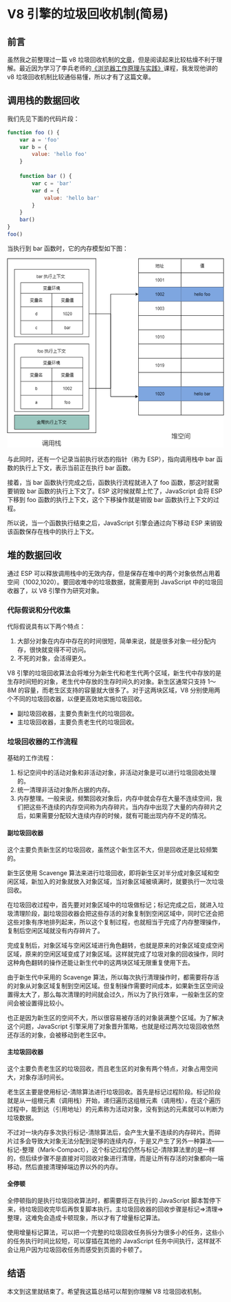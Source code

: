 # V8 引擎的垃圾回收机制(简易)

## 前言

虽然我之前整理过一篇 v8 垃圾回收机制的[文章](https://huitoutunao.com/guide/js_subject/V8%E5%BC%95%E6%93%8E%E7%9A%84%E5%9E%83%E5%9C%BE%E5%9B%9E%E6%94%B6%E6%9C%BA%E5%88%B6-%E5%AE%8C%E6%95%B4.html)，但是阅读起来比较枯燥不利于理解。最近因为学习了李兵老师的[《浏览器工作原理与实践》](https://time.geekbang.org/column/intro/216)课程，我发现他讲的 v8 垃圾回收机制比较通俗易懂，所以才有了这篇文章。

## 调用栈的数据回收

我们先见下面的代码片段：
```js
function foo () {
    var a = 'foo'
    var b = {
        value: 'hello foo'
    }

    function bar () {
        var c = 'bar'
        var d = {
            value: 'hello bar'
        }
    }
    bar()
}
foo()
```

当执行到 bar 函数时，它的内存模型如下图：

![v8_collection1](/images/js_subject/v8_collection1.png)

与此同时，还有一个记录当前执行状态的指针（称为 ESP），指向调用栈中 bar 函数的执行上下文，表示当前正在执行 bar 函数。

接着，当 bar 函数执行完成之后，函数执行流程就进入了 foo 函数，那这时就需要销毁 bar 函数的执行上下文了。ESP 这时候就帮上忙了，JavaScript 会将 ESP 下移到 foo 函数的执行上下文，这个下移操作就是销毁 bar 函数执行上下文的过程。

所以说，当一个函数执行结束之后，JavaScript 引擎会通过向下移动 ESP 来销毁该函数保存在栈中的执行上下文。

## 堆的数据回收

通过 ESP 可以释放调用栈中的无效内存，但是保存在堆中的两个对象依然占用着空间（1002,1020）。要回收堆中的垃圾数据，就需要用到 JavaScript 中的垃圾回收器了，以 V8 引擎作为研究对象。

### 代际假说和分代收集

代际假说具有以下两个特点：
1. 大部分对象在内存中存在的时间很短，简单来说，就是很多对象一经分配内存，很快就变得不可访问。
2. 不死的对象，会活得更久。

V8 引擎的垃圾回收算法会将堆分为新生代和老生代两个区域，新生代中存放的是生存时间短的对象，老生代中存放的生存时间久的对象。新生区通常只支持 1～8M 的容量，而老生区支持的容量就大很多了。对于这两块区域，V8 分别使用两个不同的垃圾回收器，以便更高效地实施垃圾回收。

- 副垃圾回收器，主要负责新生代的垃圾回收。
- 主垃圾回收器，主要负责老生代的垃圾回收。

### 垃圾回收器的工作流程

基础的工作流程：
1. 标记空间中的活动对象和非活动对象，非活动对象是可以进行垃圾回收处理的。
2. 统一清理非活动对象所占据的内存。
3. 内存整理。一般来说，频繁回收对象后，内存中就会存在大量不连续空间，我们把这些不连续的内存空间称为内存碎片。当内存中出现了大量的内存碎片之后，如果需要分配较大连续内存的时候，就有可能出现内存不足的情况。

#### 副垃圾回收器

这个主要负责新生区的垃圾回收，虽然这个新生区不大，但是回收还是比较频繁的。

新生区使用 Scavenge 算法来进行垃圾回收，即将新生区对半分成对象区域和空闲区域，新加入的对象就放入对象区域，当对象区域被填满时，就要执行一次垃圾回收。

在垃圾回收过程中，首先要对对象区域中的垃圾做标记；标记完成之后，就进入垃圾清理阶段，副垃圾回收器会把这些存活的对象复制到空闲区域中，同时它还会把这些对象有序地排列起来，所以这个复制过程，也就相当于完成了内存整理操作，复制后空闲区域就没有内存碎片了。

完成复制后，对象区域与空闲区域进行角色翻转，也就是原来的对象区域变成空闲区域，原来的空闲区域变成了对象区域。这样就完成了垃圾对象的回收操作，同时这种角色翻转的操作还能让新生代中的这两块区域无限重复使用下去。

由于新生代中采用的 Scavenge 算法，所以每次执行清理操作时，都需要将存活的对象从对象区域复制到空闲区域。但复制操作需要时间成本，如果新生区空间设置得太大了，那么每次清理的时间就会过久，所以为了执行效率，一般新生区的空间会被设置得比较小。

也正是因为新生区的空间不大，所以很容易被存活的对象装满整个区域。为了解决这个问题，JavaScript 引擎采用了对象晋升策略，也就是经过两次垃圾回收依然还存活的对象，会被移动到老生区中。

#### 主垃圾回收器

这个主要负责老生区的垃圾回收，而且老生区的对象有两个特点，对象占用空间大，对象存活时间长。

老生区主要是使用标记-清除算法进行垃圾回收。首先是标记过程阶段。标记阶段就是从一组根元素（调用栈）开始，递归遍历这组根元素（调用栈），在这个遍历过程中，能到达（引用地址）的元素称为活动对象，没有到达的元素就可以判断为垃圾数据。

不过对一块内存多次执行标记-清除算法后，会产生大量不连续的内存碎片。而碎片过多会导致大对象无法分配到足够的连续内存，于是又产生了另外一种算法——标记-整理（Mark-Compact），这个标记过程仍然与标记-清除算法里的是一样的，但后续步骤不是直接对可回收对象进行清理，而是让所有存活的对象都向一端移动，然后直接清理掉端边界以外的内存。

#### 全停顿

全停顿指的是执行垃圾回收算法时，都需要将正在执行的 JavaScript 脚本暂停下来，待垃圾回收完毕后再恢复脚本执行。主垃圾回收器的回收步骤是标记=>清理=>整理，这难免会造成卡顿现象，所以才有了增量标记算法。

使用增量标记算法，可以把一个完整的垃圾回收任务拆分为很多小的任务，这些小的任务执行时间比较短，可以穿插在其他的 JavaScript 任务中间执行，这样就不会让用户因为垃圾回收任务而感受到页面的卡顿了。

## 结语

本文到这里就结束了。希望我这篇总结可以帮到你理解 V8 垃圾回收机制。
